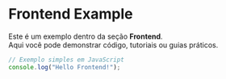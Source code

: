# Frontend Example

Este é um exemplo dentro da seção **Frontend**.  
Aqui você pode demonstrar código, tutoriais ou guias práticos.

```js
// Exemplo simples em JavaScript
console.log("Hello Frontend!");
```
